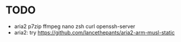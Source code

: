 TODO
=====
* aria2 p7zip ffmpeg nano zsh curl openssh-server
* aria2: try https://github.com/lancethepants/aria2-arm-musl-static
